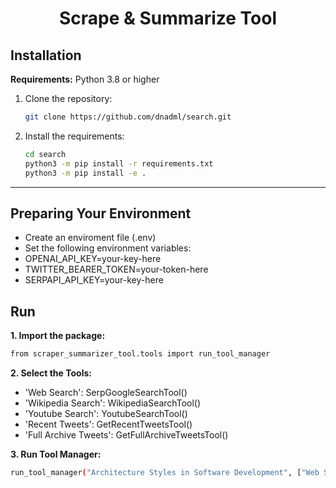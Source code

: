 <div align="center">

# **Scrape & Summarize Tool**

</div>

## Installation

**Requirements:** Python 3.8 or higher

1. Clone the repository:
   ```bash
   git clone https://github.com/dnadml/search.git
   ```
2. Install the requirements:
   ```bash
   cd search
   python3 -m pip install -r requirements.txt
   python3 -m pip install -e .
   ```

---

## Preparing Your Environment
- Create an enviroment file (.env)
- Set the following environment variables:
- OPENAI_API_KEY=your-key-here
- TWITTER_BEARER_TOKEN=your-token-here
- SERPAPI_API_KEY=your-key-here


## Run

**1. Import the package:**
   ```bash
   from scraper_summarizer_tool.tools import run_tool_manager
   ```
**2. Select the Tools:**
- 'Web Search': SerpGoogleSearchTool()
- 'Wikipedia Search': WikipediaSearchTool()
- 'Youtube Search': YoutubeSearchTool()
- 'Recent Tweets': GetRecentTweetsTool()
- 'Full Archive Tweets': GetFullArchiveTweetsTool()

**3. Run Tool Manager:**
   ```bash
   run_tool_manager("Architecture Styles in Software Development", ["Web Search", "Recent Tweets"])
   ```
